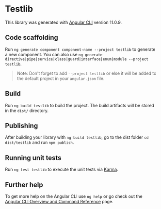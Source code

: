 # Testlib

This library was generated with [Angular CLI](https://github.com/angular/angular-cli) version 11.0.9.

## Code scaffolding

Run `ng generate component component-name --project testlib` to generate a new component. You can also use `ng generate directive|pipe|service|class|guard|interface|enum|module --project testlib`.
> Note: Don't forget to add `--project testlib` or else it will be added to the default project in your `angular.json` file. 

## Build

Run `ng build testlib` to build the project. The build artifacts will be stored in the `dist/` directory.

## Publishing

After building your library with `ng build testlib`, go to the dist folder `cd dist/testlib` and run `npm publish`.

## Running unit tests

Run `ng test testlib` to execute the unit tests via [Karma](https://karma-runner.github.io).

## Further help

To get more help on the Angular CLI use `ng help` or go check out the [Angular CLI Overview and Command Reference](https://angular.io/cli) page.
